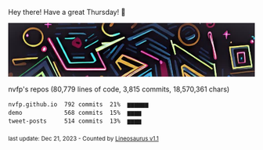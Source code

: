 Hey there! Have a great Thursday! 🌈

![banner](https://github.com/nvfp/nvfp/raw/main/assets/banner.jpg)

nvfp's repos (80,779 lines of code, 3,815 commits, 18,570,361 chars)

```txt
nvfp.github.io  792 commits  21%  ▆▆▆▆▆▆
demo            568 commits  15%  ▆▆▆▆
tweet-posts     514 commits  13%  ▆▆▆▆
```

<sub>last update: Dec 21, 2023 - Counted by [Lineosaurus v1.1](https://github.com/Lineosaurus/Lineosaurus)</sub>